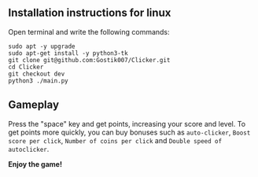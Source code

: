 ## Installation instructions for linux
Open terminal and write the following commands:
```
sudo apt -y upgrade
sudo apt-get install -y python3-tk
git clone git@github.com:Gostik007/Clicker.git
cd Clicker
git checkout dev
python3 ./main.py
```

## Gameplay 
Press the "space" key and get points, increasing your score and level. To get points more quickly, you can buy bonuses such as ```auto-clicker```, ```Boost score per click```, ```Number of coins per click``` and ```Double speed of autoclicker```.

**Enjoy the game!**
